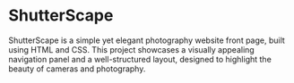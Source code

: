 # ShutterScape
ShutterScape is a simple yet elegant photography website front page, built using HTML and CSS. This project showcases a visually appealing navigation panel and a well-structured layout, designed to highlight the beauty of cameras and photography.
